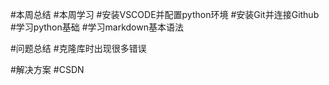 #本周总结
#本周学习
#安装VSCODE并配置python环境
#安装Git并连接Github
#学习python基础
#学习markdown基本语法

#问题总结
#克隆库时出现很多错误


#解决方案
#CSDN
